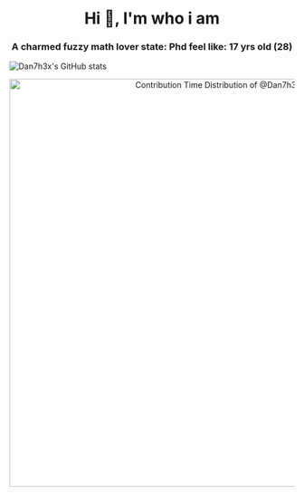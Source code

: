 <h1 align="center">Hi 👋, I'm who i am</h1>
<h3 align="center">A charmed fuzzy math lover state: Phd feel like: 17 yrs old (28)</h3>

<!-- Copy-paste in your Readme.md file -->
![Dan7h3x's GitHub stats](https://github-readme-stats.vercel.app/api?username=Dan7h3x&show_icons=true&theme=transparent)


<!-- Copy-paste in your Readme.md file -->

<a href="https://next.ossinsight.io/widgets/official/analyze-user-contribution-time-distribution?period=all_times&user_id=123359596" target="_blank" style="display: block" align="center">
  <picture>
    <source media="(prefers-color-scheme: dark)" srcset="https://next.ossinsight.io/widgets/official/analyze-user-contribution-time-distribution/thumbnail.png?period=all_times&user_id=123359596&image_size=auto&color_scheme=dark" width="721" height="auto">
    <img alt="Contribution Time Distribution of @Dan7h3x" src="https://next.ossinsight.io/widgets/official/analyze-user-contribution-time-distribution/thumbnail.png?period=all_times&user_id=123359596&image_size=auto&color_scheme=light" width="721" height="auto">
  </picture>
</a>

